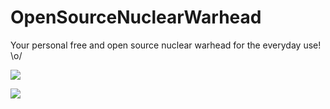 # OpenSourceNuclearWarhead
Your personal free and open source nuclear warhead for the everyday use! \o/

![](https://raw.githubusercontent.com/spacehuhn/OpenSourceNuclearWarhead/master/nukehuhn.jpg)

![](https://raw.githubusercontent.com/spacehuhn/OpenSourceNuclearWarhead/master/nukehuhn2.jpg)
